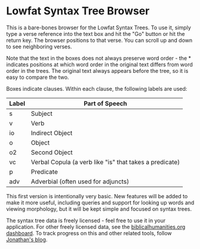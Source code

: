 # Lowfat Syntax Tree Browser

This is a bare-bones browser for the Lowfat Syntax Trees.  To use it, simply type a verse reference into the text box and hit the "Go" button or hit the return key.  The browser positions to that verse.  You can scroll up and down to see neighboring verses.

Note that the text in the boxes does not always preserve word order - the * indicates positions at which word order in the original text differs from word order in the trees. The original text always appears before the tree, so it is easy to compare the two.

Boxes indicate clauses.  Within each clause, the following labels are used:

Label | Part of Speech
------|----------------
s     | Subject
v     | Verb
io    | Indirect Object
o     | Object
o2    | Second Object
vc    | Verbal Copula (a verb like "is" that takes a predicate)
p     | Predicate
adv   | Adverbial (often used for adjuncts)

This first version is intentionally very basic.  New features will be added to make it more useful, including queries and support for looking up words and viewing morphology, but it will be kept simple and focused on syntax trees.

The syntax tree data is freely licensed - feel free to use it in your application.  For other freely licensed data, see the [biblicalhumanities.org dashboard](http://biblicalhumanities.org/dashboard/). To track progress on this and other related tools, follow [Jonathan's blog](jonathanrobie.biblicalhumanities.org).
